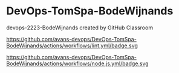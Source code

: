 # DevOps-TomSpa-BodeWijnands
devops-2223-BodeWijnands created by GitHub Classroom

https://github.com/avans-devops/DevOps-TomSpa-BodeWijnands/actions/workflows/lint.yml/badge.svg

https://github.com/avans-devops/DevOps-TomSpa-BodeWijnands/actions/workflows/node.js.yml/badge.svg
